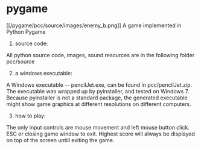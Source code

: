 # pygame
[[/pygame/pcc/source/images/enemy_b.png]]
A game implemented in Python Pygame

1. source code:

All python source code, images, sound resources are in the following folder
pcc/source

2. a windows executable:

A Windows executable -- pencilJet.exe, can be found in pcc/pencilJet.zip.
The executable was wrapped up by pyinstaller, and tested on Windows 7.
Because pyinstaller is not a standard package, the generated executable
might show game graphics at different resolutions on different computers.

3. how to play:

The only input controls are mouse movement and left mouse button click.
ESC or closing game window to exit.
Highest score will always be displayed on top of the screen untill exiting the game.

